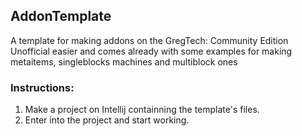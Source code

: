 ## AddonTemplate

A template for making addons on the GregTech: Community Edition Unofficial easier and comes already with some examples for making metaitems, singleblocks machines and multiblock ones

### Instructions:

1. Make a project on Intellij containning the template's files.
2. Enter into the project and start working.

